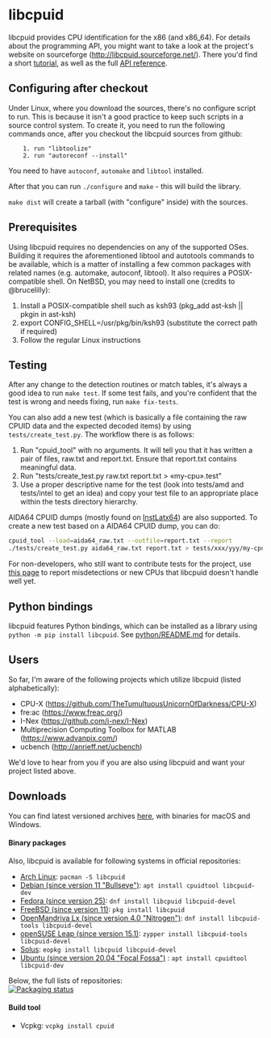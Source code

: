 libcpuid
========

libcpuid provides CPU identification for the x86 (and x86_64).
For details about the programming API, you might want to
take a look at the project's website on sourceforge
(http://libcpuid.sourceforge.net/). There you'd find a short
[tutorial](http://libcpuid.sf.net/documentation.html), as well
as the full [API reference](http://libcpuid.sf.net/doxy).

Configuring after checkout
--------------------------

Under Linux, where you download the sources, there's no
configure script to run. This is because it isn't a good practice to keep
such scripts in a source control system. To create it, you need to run the
following commands once, after you checkout the libcpuid sources
from github:

        1. run "libtoolize"
        2. run "autoreconf --install"

You need to have `autoconf`, `automake` and `libtool` installed.

After that you can run `./configure` and `make` - this will build
the library.

`make dist` will create a tarball (with "configure" inside) with the
sources.

Prerequisites
-------------

Using libcpuid requires no dependencies on any of the supported OSes.
Building it requires the aforementioned libtool and autotools commands
to be available, which is a matter of installing a few common packages
with related names (e.g. automake, autoconf, libtool).
It also requires a POSIX-compatible shell. On NetBSD, you may need
to install one (credits to @brucelilly):

1. Install a POSIX-compatible shell such as ksh93
   (pkg_add ast-ksh || pkgin in ast-ksh)
2. export CONFIG_SHELL=/usr/pkg/bin/ksh93 (substitute the
   correct path if required)
3. Follow the regular Linux instructions

Testing
-------

After any change to the detection routines or match tables, it's always
a good idea to run `make test`. If some test fails, and you're confident
that the test is wrong and needs fixing, run `make fix-tests`.

You can also add a new test (which is basically a file containing
the raw CPUID data and the expected decoded items) by using
`tests/create_test.py`. The workflow there is as follows:

1. Run "cpuid_tool" with no arguments. It will tell you that it
   has written a pair of files, raw.txt and report.txt. Ensure
   that report.txt contains meaningful data.
2. Run "tests/create_test.py raw.txt report.txt > «my-cpu».test"
3. Use a proper descriptive name for the test (look into tests/amd
   and tests/intel to get an idea) and copy your test file to an
   appropriate place within the tests directory hierarchy.

AIDA64 CPUID dumps (mostly found on [InstLatx64](http://instlatx64.atw.hu/)) are also supported.
To create a new test based on a AIDA64 CPUID dump, you can do:
```sh
cpuid_tool --load=aida64_raw.txt --outfile=report.txt --report
./tests/create_test.py aida64_raw.txt report.txt > tests/xxx/yyy/my-cpu.test
```

For non-developers, who still want to contribute tests for the project,
use [this page](http://libcpuid.sourceforge.net/bugreport.php) to report
misdetections or new CPUs that libcpuid doesn't handle well yet.

Python bindings
---------------

libcpuid features Python bindings, which can be installed as a library
using `python -m pip install libcpuid`.
See [python/README.md](python/README.md) for details.

Users
-----

So far, I'm aware of the following projects which utilize libcpuid (listed alphabetically):

* CPU-X (https://github.com/TheTumultuousUnicornOfDarkness/CPU-X)
* fre:ac (https://www.freac.org/)
* I-Nex (https://github.com/i-nex/I-Nex)
* Multiprecision Computing Toolbox for MATLAB (https://www.advanpix.com/)
* ucbench (http://anrieff.net/ucbench)

We'd love to hear from you if you are also using libcpuid and want your project listed above.

Downloads
---------

You can find latest versioned archives [here](https://github.com/anrieff/libcpuid/releases/latest), with binaries for macOS and Windows.

#### Binary packages

Also, libcpuid is available for following systems in official repositories:

* [Arch Linux](https://archlinux.org/packages/extra/x86_64/libcpuid/): `pacman -S libcpuid`
* [Debian (since version 11 "Bullseye")](https://packages.debian.org/source/bullseye/libcpuid): `apt install cpuidtool libcpuid-dev`
* [Fedora (since version 25)](https://src.fedoraproject.org/rpms/libcpuid): `dnf install libcpuid libcpuid-devel`
* [FreeBSD (since version 11)](https://www.freshports.org/sysutils/libcpuid): `pkg install libcpuid`
* [OpenMandriva Lx (since version 4.0 "Nitrogen")](https://github.com/OpenMandrivaAssociation/libcpuid): `dnf install libcpuid-tools libcpuid-devel`
* [openSUSE Leap (since version 15.1)](https://software.opensuse.org/package/libcpuid): `zypper install libcpuid-tools libcpuid-devel`
* [Solus](https://packages.getsol.us/shannon/libc/libcpuid/): `eopkg install libcpuid libcpuid-devel`
* [Ubuntu (since version 20.04 "Focal Fossa")](https://packages.ubuntu.com/source/focal/libcpuid) : `apt install cpuidtool libcpuid-dev`

Below, the full lists of repositories:  
[![Packaging status](https://repology.org/badge/vertical-allrepos/libcpuid.svg?exclude_unsupported=1)](https://repology.org/project/libcpuid/versions)

#### Build tool

* Vcpkg: `vcpkg install cpuid`
